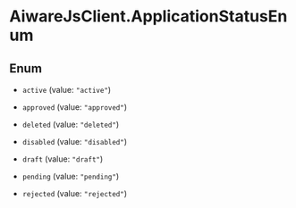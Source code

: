 # AiwareJsClient.ApplicationStatusEnum

## Enum


* `active` (value: `"active"`)

* `approved` (value: `"approved"`)

* `deleted` (value: `"deleted"`)

* `disabled` (value: `"disabled"`)

* `draft` (value: `"draft"`)

* `pending` (value: `"pending"`)

* `rejected` (value: `"rejected"`)


